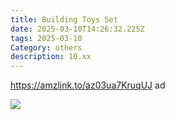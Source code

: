 ```yaml
---
title: Building Toys Set
date: 2025-03-10T14:26:32.225Z
tags: 2025-03-10
Category: others
description: 10.xx
---
```

https://amzlink.to/az03ua7KruqUJ  ad <!--StartFragment-->

![](https://m.media-amazon.com/images/I/81EchmrKhnL._AC_SL1500_.jpg)

<!--EndFragment-->